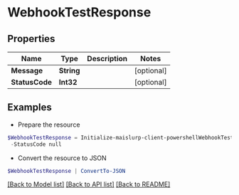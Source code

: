 # WebhookTestResponse
## Properties

Name | Type | Description | Notes
------------ | ------------- | ------------- | -------------
**Message** | **String** |  | [optional] 
**StatusCode** | **Int32** |  | [optional] 

## Examples

- Prepare the resource
```powershell
$WebhookTestResponse = Initialize-maislurp-client-powershellWebhookTestResponse  -Message null `
 -StatusCode null
```

- Convert the resource to JSON
```powershell
$WebhookTestResponse | ConvertTo-JSON
```

[[Back to Model list]](../README#documentation-for-models) [[Back to API list]](../README#documentation-for-api-endpoints) [[Back to README]](../README)

